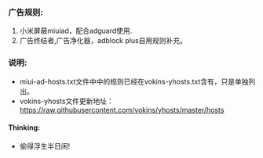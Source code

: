 ### 广告规则:
1. 小米屏蔽miuiad，配合adguard使用.
2. 广告终结者,广告净化器，adblock plus自用规则补充。

### 说明:
- miui-ad-hosts.txt文件中中的规则已经在vokins-yhosts.txt含有，只是单独列出。
- vokins-yhosts文件更新地址： https://raw.githubusercontent.com/vokins/yhosts/master/hosts 

#### Thinking:
- 偷得浮生半日闲!

